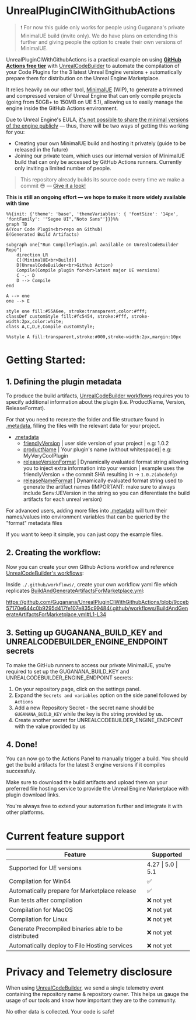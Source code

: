 # UnrealPluginCIWithGithubActions

> ❗ For now this guide only works for people using Guganana's private MinimalUE build (invite only). We do have plans on extending this further and giving people the option to create their own versions of MinimalUE.

UnrealPluginCIWithGithubActions is a practical example on using **<ins>GitHub Actions free tier</ins>** with [UnrealCodeBuilder](https://github.com/Guganana/UnrealCodeBuilder) to automate the compilation of your Code Plugins for the 3 latest Unreal Engine versions + automatically prepare them for distribution on the Unreal Engine Marketplace.

It relies heavily on our other tool, [MinimalUE](https://github.com/Guganana/MinimalUE) (WIP), to generate a trimmed and compressed version of Unreal Engine that can only compile projects (going from 50GB+ to 150MB on UE 5.1), allowing us to easily manage the engine inside the GitHub Actions environment.

Due to Unreal Engine's EULA, <ins>it's not possible to share the minimal versions of the engine publicly</ins> — thus, there will be two ways of getting this working for you:
- Creating your own MinimalUE build and hosting it privately (guide to be released in the future)
- Joining our private team, which uses our internal version of MinimalUE build that can only be accessed by GitHub Actions runners. Currently only inviting a limited number of people.


> This repository already builds its source code every time we make a commit 😎 — [Give it a look!](https://github.com/Guganana/UnrealPluginCIWithGithubActions/actions)

**This is still an ongoing effort — we hope to make it more widely available with time** 

```mermaid
%%{init: {'theme': 'base', 'themeVariables': { 'fontSize': '14px', 'fontFamily': '"Segoe UI","Noto Sans"'}}}%%
graph TB
A(Your Code Plugin<br>repo on Github)
E(Generated Build Artifacts)

subgraph one["Run CompilePlugin.yml available on UnrealCodeBuilder Repo"]
    direction LR
    C[(MinimalUE<br>Build)]
    D(UnrealCodeBuilder<br>Github Action)
    Compile(Compile plugin for<br>latest major UE versions)
    C -.- D
    D --> Compile
end

A --> one
one --> E

style one fill:#55A6ee, stroke:transparent,color:#fff;
classDef customStyle fill:#fc5454, stroke:#fff, stroke-width:2px,color:white;
class A,C,D,E,Compile customStyle;

%%style A fill:transparent,stroke:#000,stroke-width:2px,margin:10px
```

# Getting Started:

## 1. Defining the plugin metadata

[](./.metadata)
To produce the build artifacts, [UnrealCodeBuilder workflows](https://github.com/Guganana/UnrealCodeBuilder) requires you to specify additional information about the plugin (i.e. ProductName, Version, ReleaseFormat).

 For that you need to recreate the folder and file structure found in [.metadata](./.metadata), filling the files with the relevant data for your project.
- [.metadata](./.metadata)
    - [friendlyVersion](./.metadata/friendlyVersion) | user side version of your project | e.g: 1.0.2
    - [productName](./.metadata/productName) | Your plugin's name (without whitespace)| e.g: MyVeryCoolPlugin
    - [releaseVersionFormat](./.metadata/releaseVersionFormat) | Dynamically evaluated format string allowing you to inject extra information into your version | example uses the friendlyVersion + the commit SHA resulting in -> ```1.0.2(abcdefg)```
    - [releaseNameFormat](./.metadata/releaseNameFormat) | Dynamically evaluated format string used to generate the artifact names (IMPORTANT: make sure to always include $env:UEVersion in the string so you can diferentiate the build artifacts for each unreal version)

For advanced users, adding more files into  [.metadata](./.metadata) will turn their names/values into environment variables that can be queried by the "format" metadata files

If you want to keep it simple, you can just copy the example files.

## 2. Creating the workflow:

Now you can create your own Github Actions workflow and reference [UnrealCodeBuilder's workflows](https://github.com/Guganana/UnrealCodeBuilder):

Inside ```./.github/workflows/```, create your own workflow yaml file which replicates [BuildAndGenerateArtifactsForMarketplace.yml](/.github/workflows/BuildAndGenerateArtifactsForMarketplace.yml):

https://github.com/Guganana/UnrealPluginCIWithGithubActions/blob/9cceb57170e644c0b9295d417fe107e835c99484/.github/workflows/BuildAndGenerateArtifactsForMarketplace.yml#L1-L34

## 3. Setting up GUGANANA_BUILD_KEY and UNREALCODEBUILDER_ENGINE_ENDPOINT secrets
To make the GitHub runners to access our private MinimalUE, you're required to set up the GUGANANA_BUILD_KEY and UNREALCODEBUILDER_ENGINE_ENDPOINT secrets:
1. On your repository page, click on the settings panel.
2. Expand the ```Secrets and variables``` option on the side panel followed by ```Actions```
3. Add a new Repository Secret - the secret name should be ```GUGANANA_BUILD_KEY``` while the key is the string provided by us.
4. Create another secret for UNREALCODEBUILDER_ENGINE_ENDPOINT with the value provided by us

## 4. Done!
You can now go to the Actions Panel to manually trigger a build. You should get the build artifacts for the latest 3 engine versions if it compiles successfuly.

Make sure to download the build artifacts and upload them on your preferred file hosting service to provide the Unreal Engine Marketplace with plugin download links.

You're always free to extend your automation further and integrate it with other platforms.

# Current feature support

| Feature  | Supported  |
|---|---|
|Supported for UE versions| 4.27 \| 5.0 \| 5.1  |
|Compilation for Win64|✅|
|Automatically prepare for Marketplace release|✅|
|Run tests after compilation|❌ not yet|
|Compilation for MacOS|❌ not yet|
|Compilation for Linux|❌ not yet|
|Generate Precompiled binaries able to be distributed|❌ not yet|
|Automatically deploy to File Hosting services|❌ not yet|

# Privacy and Telemetry disclosure
When using [UnrealCodeBuilder](https://github.com/Guganana/UnrealCodeBuilder), we send a single telemetry event containing the repository name & repository owner. This helps us gauge the usage of our tools and know how important they are to the community.

No other data is collected. Your code is safe!

